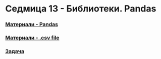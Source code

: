 # Седмица 13 - Библиотеки. Pandas

### [Материали - Pandas](https://github.com/Kaisiq/UP-Students/blob/main/week13/pandas.md)
### [Материали - .csv file](https://github.com/Kaisiq/UP-Students/blob/main/week13/big_cities_health_data_inventory.csv)

### [Задача](https://github.com/Kaisiq/UP-Students/blob/main/week13/task.csv)